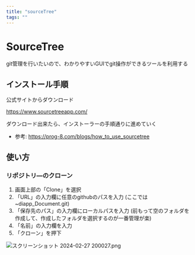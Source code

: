 ```yaml
---
title: "sourceTree"
tags: ""
---
```


# SourceTree
git管理を行いたいので、わかりやすいGUIでgit操作ができるツールを利用する

## インストール手順

公式サイトからダウンロード

https://www.sourcetreeapp.com/

ダウンロード出来たら、インストーラーの手順通りに進めていく

* 参考: https://prog-8.com/blogs/how_to_use_sourcetree

## 使い方 

### リポジトリ―のクローン

1. 画面上部の「Clone」を選択
2. 「URL」の入力欄に任意のgithubのパスを入力 (ここでは~diapp_Document.git)
3. 「保存先のパス」の入力欄にローカルパスを入力
(前もって空のフォルダを作成して、作成したフォルダを選択するのが一番管理が楽)
4. 「名前」の入力欄を入力
5. 「クローン」を押下

![スクリーンショット 2024-02-27 200027.png](https://boostnote.io/api/teams/lpGZZRJcM/files/ac652ac6b7600685e8e526949ce1000c7bc7a213859b582323fc165a6de9a180-%E3%82%B9%E3%82%AF%E3%83%AA%E3%83%BC%E3%83%B3%E3%82%B7%E3%83%A7%E3%83%83%E3%83%88%202024-02-27%20200027.png)
